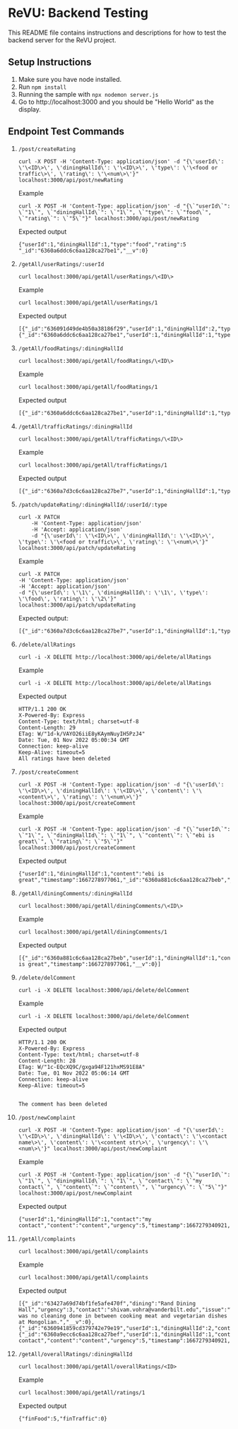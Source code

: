 # ReVU: Backend Testing
This README file contains instructions and descriptions for how to test the backend server for the ReVU project.

## Setup Instructions
1. Make sure you have node installed.
2. Run `npm install`
4. Running the sample with `npx nodemon server.js`
5. Go to http://localhost:3000 and you should be "Hello World" as the display.

## Endpoint Test Commands
1. `/post/createRating`
    ```
    curl -X POST -H 'Content-Type: application/json' -d "{\'userId\': \'\<ID\>\', \'diningHallId\': \'\<ID\>\', \'type\': \'\<food or traffic\>\', \'rating\': \'\<num\>\'}" localhost:3000/api/post/newRating
    ```
    Example
    ```
    curl -X POST -H 'Content-Type: application/json' -d "{\`"userId\`": \`"1\`", \`"diningHallId\`": \`"1\`", \`"type\`": \`"food\`", \`"rating\`": \`"5\`"}" localhost:3000/api/post/newRating
    ```

    Expected output
    ```
    {"userId":1,"diningHallId":1,"type":"food","rating":5 "_id":"6360a6ddc6c6aa128ca27be1","__v":0}
    ```
2. `/getAll/userRatings/:userId`
    ```
    curl localhost:3000/api/getAll/userRatings/\<ID\>
    ```

    Example
    ```
    curl localhost:3000/api/getAll/userRatings/1
    ```

    Expected output
    ```
    [{"_id":"636091d49de4b50a38186f29","userId":1,"diningHallId":2,"type":"food","rating":5,"__v":0},{"_id":"6360a6ddc6c6aa128ca27be1","userId":1,"diningHallId":1,"type":"food","rating":5,"__v":0}]
    ```

3. `/getAll/foodRatings/:diningHallId`
    ```
    curl localhost:3000/api/getAll/foodRatings/\<ID\>
    ```

    Example
    ```
    curl localhost:3000/api/getAll/foodRatings/1
    ```
    Expected output
    ```
    [{"_id":"6360a6ddc6c6aa128ca27be1","userId":1,"diningHallId":1,"type":"food","rating":5,"__v":0}]
    ```

4. `/getAll/trafficRatings/:diningHallId`
    ```
    curl localhost:3000/api/getAll/trafficRatings/\<ID\>
    ```

    Example
    ```
    curl localhost:3000/api/getAll/trafficRatings/1
    ```

    Expected output
    ```
    [{"_id":"6360a7d3c6c6aa128ca27be7","userId":1,"diningHallId":1,"type":"traffic","rating":5,"__v":0}]
    ```

5. `/patch/updateRating/:diningHallId/:userId/:type`
    ```
    curl -X PATCH
        -H 'Content-Type: application/json'
        -H 'Accept: application/json'
        -d "{\'userId\': \'\<ID\>\', \'diningHallId\': \'\<ID\>\', \'type\': \'\<food or traffic\>\', \'rating\': \'\<num\>\'}" localhost:3000/api/patch/updateRating
    ```
    Example
    ```
    curl -X PATCH
    -H 'Content-Type: application/json'
    -H 'Accept: application/json'
    -d "{\'userId\': \'\1\', \'diningHallId\': \'\1\', \'type\': \'\food\', \'rating\': \'\2\'}" localhost:3000/api/patch/updateRating
    ```
    Expected output: 
    ```
    [{"_id":"6360a7d3c6c6aa128ca27be7","userId":1,"diningHallId":1,"type":"food","rating":5,"__v":0}]
    ```
6. `/delete/allRatings`
    ```
    curl -i -X DELETE http://localhost:3000/api/delete/allRatings
    ```

    Example
    ```
    curl -i -X DELETE http://localhost:3000/api/delete/allRatings
    ```

    Expected output
    ```
    HTTP/1.1 200 OK
    X-Powered-By: Express
    Content-Type: text/html; charset=utf-8
    Content-Length: 29
    ETag: W/"1d-k/VAYO26iiE8yKAymNuyIH5PzJ4"
    Date: Tue, 01 Nov 2022 05:00:34 GMT
    Connection: keep-alive
    Keep-Alive: timeout=5
    All ratings have been deleted
    ```

7. `/post/createComment`
    ```
    curl -X POST -H 'Content-Type: application/json' -d "{\'userId\': \'\<ID\>\', \'diningHallId\': \'\<ID\>\', \'content\': \'\<content\>\', \'rating\': \'\<num\>\'}" localhost:3000/api/post/createComment
    ```

    Example
    ```
    curl -X POST -H 'Content-Type: application/json' -d "{\`"userId\`": \`"1\`", \`"diningHallId\`": \`"1\`", \`"content\`": \`"ebi is great\`", \`"rating\`": \`"5\`"}" localhost:3000/api/post/createComment
    ```

    Expected output
    ```
    {"userId":1,"diningHallId":1,"content":"ebi is great","timestamp":1667278977061,"_id":"6360a881c6c6aa128ca27beb","__v":0}
    ```

8. `/getAll/diningComments/:diningHallId`
    ```
    curl localhost:3000/api/getAll/diningComments/\<ID\>
    ```

    Example
    ```
    curl localhost:3000/api/getAll/diningComments/1
    ```

    Expected output
    ```
    [{"_id":"6360a881c6c6aa128ca27beb","userId":1,"diningHallId":1,"content":"ebi is great","timestamp":1667278977061,"__v":0}]
    ```

9. `/delete/delComment`
    ```
    curl -i -X DELETE localhost:3000/api/delete/delComment
    ```

    Example
    ```
    curl -i -X DELETE localhost:3000/api/delete/delComment
    ```

    Expected output
    ```
    HTTP/1.1 200 OK
    X-Powered-By: Express
    Content-Type: text/html; charset=utf-8
    Content-Length: 28
    ETag: W/"1c-EQcXQ9C/gxga94F121hxMS91E8A"
    Date: Tue, 01 Nov 2022 05:06:14 GMT
    Connection: keep-alive
    Keep-Alive: timeout=5


    The comment has been deleted
    ```

10. `/post/newComplaint`
    ```
    curl -X POST -H 'Content-Type: application/json' -d "{\'userId\': \'\<ID\>\', \'diningHallId\': \'\<ID\>\', \'contact\': \'\<contact name\>\', \'content\': \'\<content str\>\', \'urgency\': \'\<num\>\'}" localhost:3000/api/post/newComplaint
    ```

    Example
    ```
    curl -X POST -H 'Content-Type: application/json' -d "{\`"userId\`": \`"1\`", \`"diningHallId\`": \`"1\`", \`"contact\`": \`"my contact\`", \`"content\`": \`"content\`", \`"urgency\`": \`"5\`"}" localhost:3000/api/post/newComplaint
    ```

    Expected output
    ```
    {"userId":1,"diningHallId":1,"contact":"my contact","content":"content","urgency":5,"timestamp":1667279340921,"_id":"6360a9ecc6c6aa128ca27bef","__v":0}
    ```

11. `/getAll/complaints`
    ```
    curl localhost:3000/api/getAll/complaints
    ```

    Example
    ```
    curl localhost:3000/api/getAll/complaints
    ```

    Expected output
    ```
    [{"_id":"63427a69d74bf1fe5afe470f","dining":"Rand Dining Hall","urgency":3,"contact":"shivam.vohra@vanderbilt.edu","issue":"There was no cleaning done in between cooking meat and vegetarian dishes at Mongolian.","__v":0},{"_id":"6360941859cd379742e79e19","userId":1,"diningHallId":2,"contact":"1","content":"food","urgency":5,"timestamp":1667273752321,"__v":0},{"_id":"6360a9ecc6c6aa128ca27bef","userId":1,"diningHallId":1,"contact":"my contact","content":"content","urgency":5,"timestamp":1667279340921,"__v":0}]
    ```

12. `/getAll/overallRatings/:diningHallId`
    ```
    curl localhost:3000/api/getAll/overallRatings/<ID>
    ```

    Example
    ```
    curl localhost:3000/api/getAll/ratings/1
    ```

    Expected output
    ```
    {"finFood":5,"finTraffic":0}
    ```